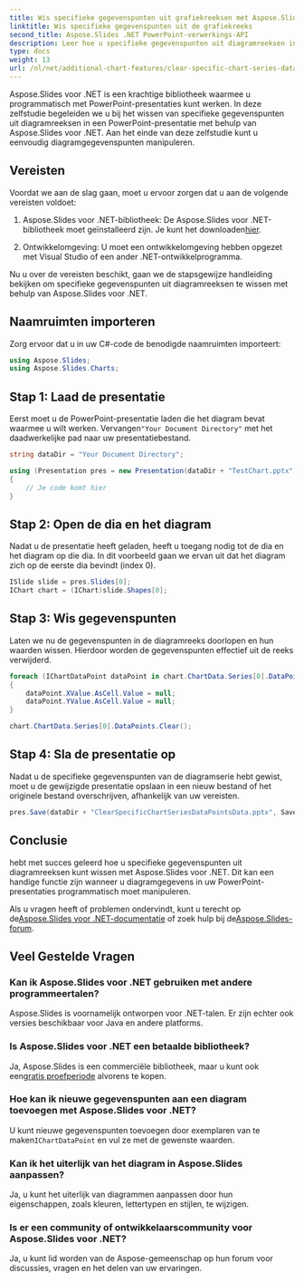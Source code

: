 ```yaml
---
title: Wis specifieke gegevenspunten uit grafiekreeksen met Aspose.Slides .NET
linktitle: Wis specifieke gegevenspunten uit de grafiekreeks
second_title: Aspose.Slides .NET PowerPoint-verwerkings-API
description: Leer hoe u specifieke gegevenspunten uit diagramreeksen in PowerPoint-presentaties kunt wissen met Aspose.Slides voor .NET. Stap-voor-stap handleiding.
type: docs
weight: 13
url: /nl/net/additional-chart-features/clear-specific-chart-series-data-points-data/
---
```


Aspose.Slides voor .NET is een krachtige bibliotheek waarmee u programmatisch met PowerPoint-presentaties kunt werken. In deze zelfstudie begeleiden we u bij het wissen van specifieke gegevenspunten uit diagramreeksen in een PowerPoint-presentatie met behulp van Aspose.Slides voor .NET. Aan het einde van deze zelfstudie kunt u eenvoudig diagramgegevenspunten manipuleren.

## Vereisten

Voordat we aan de slag gaan, moet u ervoor zorgen dat u aan de volgende vereisten voldoet:

1.  Aspose.Slides voor .NET-bibliotheek: De Aspose.Slides voor .NET-bibliotheek moet geïnstalleerd zijn. Je kunt het downloaden[hier](https://releases.aspose.com/slides/net/).

2. Ontwikkelomgeving: U moet een ontwikkelomgeving hebben opgezet met Visual Studio of een ander .NET-ontwikkelprogramma.

Nu u over de vereisten beschikt, gaan we de stapsgewijze handleiding bekijken om specifieke gegevenspunten uit diagramreeksen te wissen met behulp van Aspose.Slides voor .NET.

## Naamruimten importeren

Zorg ervoor dat u in uw C#-code de benodigde naamruimten importeert:

```csharp
using Aspose.Slides;
using Aspose.Slides.Charts;
```

## Stap 1: Laad de presentatie

 Eerst moet u de PowerPoint-presentatie laden die het diagram bevat waarmee u wilt werken. Vervangen`"Your Document Directory"` met het daadwerkelijke pad naar uw presentatiebestand.

```csharp
string dataDir = "Your Document Directory";

using (Presentation pres = new Presentation(dataDir + "TestChart.pptx"))
{
    // Je code komt hier
}
```

## Stap 2: Open de dia en het diagram

Nadat u de presentatie heeft geladen, heeft u toegang nodig tot de dia en het diagram op die dia. In dit voorbeeld gaan we ervan uit dat het diagram zich op de eerste dia bevindt (index 0).

```csharp
ISlide slide = pres.Slides[0];
IChart chart = (IChart)slide.Shapes[0];
```

## Stap 3: Wis gegevenspunten

Laten we nu de gegevenspunten in de diagramreeks doorlopen en hun waarden wissen. Hierdoor worden de gegevenspunten effectief uit de reeks verwijderd.

```csharp
foreach (IChartDataPoint dataPoint in chart.ChartData.Series[0].DataPoints)
{
    dataPoint.XValue.AsCell.Value = null;
    dataPoint.YValue.AsCell.Value = null;
}

chart.ChartData.Series[0].DataPoints.Clear();
```

## Stap 4: Sla de presentatie op

Nadat u de specifieke gegevenspunten van de diagramserie hebt gewist, moet u de gewijzigde presentatie opslaan in een nieuw bestand of het originele bestand overschrijven, afhankelijk van uw vereisten.

```csharp
pres.Save(dataDir + "ClearSpecificChartSeriesDataPointsData.pptx", SaveFormat.Pptx);
```

## Conclusie

hebt met succes geleerd hoe u specifieke gegevenspunten uit diagramreeksen kunt wissen met Aspose.Slides voor .NET. Dit kan een handige functie zijn wanneer u diagramgegevens in uw PowerPoint-presentaties programmatisch moet manipuleren.

 Als u vragen heeft of problemen ondervindt, kunt u terecht op de[Aspose.Slides voor .NET-documentatie](https://reference.aspose.com/slides/net/) of zoek hulp bij de[Aspose.Slides-forum](https://forum.aspose.com/).

## Veel Gestelde Vragen

### Kan ik Aspose.Slides voor .NET gebruiken met andere programmeertalen?
Aspose.Slides is voornamelijk ontworpen voor .NET-talen. Er zijn echter ook versies beschikbaar voor Java en andere platforms.

### Is Aspose.Slides voor .NET een betaalde bibliotheek?
 Ja, Aspose.Slides is een commerciële bibliotheek, maar u kunt ook een[gratis proefperiode](https://releases.aspose.com/) alvorens te kopen.

### Hoe kan ik nieuwe gegevenspunten aan een diagram toevoegen met Aspose.Slides voor .NET?
 U kunt nieuwe gegevenspunten toevoegen door exemplaren van te maken`IChartDataPoint` en vul ze met de gewenste waarden.

### Kan ik het uiterlijk van het diagram in Aspose.Slides aanpassen?
Ja, u kunt het uiterlijk van diagrammen aanpassen door hun eigenschappen, zoals kleuren, lettertypen en stijlen, te wijzigen.

### Is er een community of ontwikkelaarscommunity voor Aspose.Slides voor .NET?
Ja, u kunt lid worden van de Aspose-gemeenschap op hun forum voor discussies, vragen en het delen van uw ervaringen.